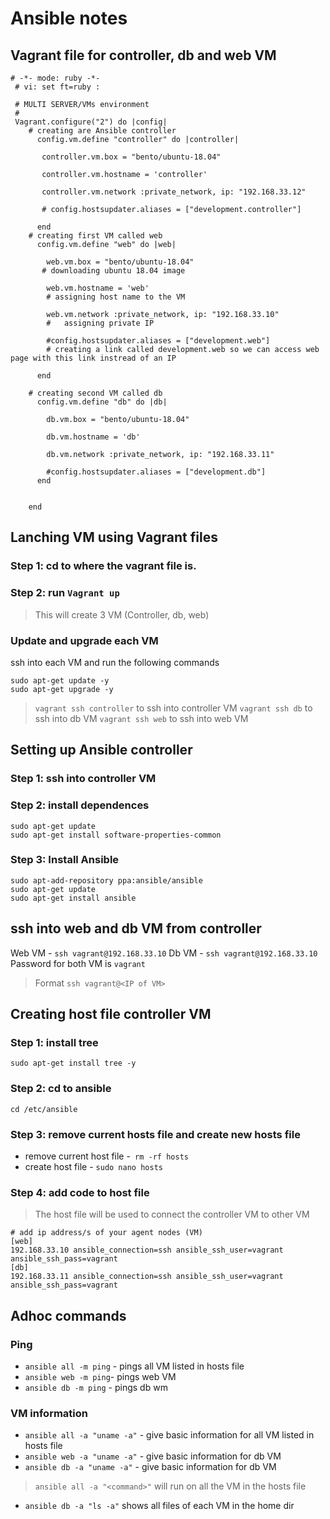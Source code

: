 # Ansible notes

## Vagrant file for controller, db and web VM

```
# -*- mode: ruby -*-
 # vi: set ft=ruby :

 # MULTI SERVER/VMs environment 
 #
 Vagrant.configure("2") do |config|
    # creating are Ansible controller
      config.vm.define "controller" do |controller|
        
       controller.vm.box = "bento/ubuntu-18.04"
       
       controller.vm.hostname = 'controller'
       
       controller.vm.network :private_network, ip: "192.168.33.12"
       
       # config.hostsupdater.aliases = ["development.controller"] 
       
      end 
    # creating first VM called web  
      config.vm.define "web" do |web|
        
        web.vm.box = "bento/ubuntu-18.04"
       # downloading ubuntu 18.04 image
    
        web.vm.hostname = 'web'
        # assigning host name to the VM
        
        web.vm.network :private_network, ip: "192.168.33.10"
        #   assigning private IP
        
        #config.hostsupdater.aliases = ["development.web"]
        # creating a link called development.web so we can access web page with this link instread of an IP   
            
      end
      
    # creating second VM called db
      config.vm.define "db" do |db|
        
        db.vm.box = "bento/ubuntu-18.04"
        
        db.vm.hostname = 'db'
        
        db.vm.network :private_network, ip: "192.168.33.11"
        
        #config.hostsupdater.aliases = ["development.db"]     
      end
    
    
    end
```


## Lanching VM using Vagrant files
### Step 1: cd to where the vagrant file is.
### Step 2: run `Vagrant up`

> This will create 3 VM (Controller, db, web)

### Update and upgrade each VM
ssh into each VM and run the following commands

```
sudo apt-get update -y
sudo apt-get upgrade -y

```
> `vagrant ssh controller` to ssh into controller VM
> `vagrant ssh db` to ssh into db VM
> `vagrant ssh web` to ssh into web VM

## Setting up  Ansible controller
### Step 1: ssh into controller VM
### Step 2: install dependences  

```
sudo apt-get update
sudo apt-get install software-properties-common 
``` 

### Step 3: Install Ansible

```
sudo apt-add-repository ppa:ansible/ansible
sudo apt-get update
sudo apt-get install ansible
```

## ssh into web and db VM from controller
Web VM - `ssh vagrant@192.168.33.10`
Db VM - `ssh vagrant@192.168.33.10`
Password for both VM is `vagrant`
> Format `ssh vagrant@<IP of VM>`


## Creating host file controller VM

### Step 1: install tree

`sudo apt-get install tree -y`

### Step 2: cd to ansible

`cd /etc/ansible`

### Step 3: remove current hosts file and create new hosts file

- remove current host file -` rm -rf hosts`
- create host file - `sudo nano hosts`

### Step 4: add code to host file

> The host file will be used to connect the controller VM to other VM

```
# add ip address/s of your agent nodes (VM)
[web]
192.168.33.10 ansible_connection=ssh ansible_ssh_user=vagrant ansible_ssh_pass=vagrant
[db]
192.168.33.11 ansible_connection=ssh ansible_ssh_user=vagrant ansible_ssh_pass=vagrant
```
## Adhoc commands 

### Ping

- `ansible all -m ping` - pings all VM listed in hosts file
- `ansible web -m ping`- pings web VM
- `ansible db -m ping` - pings db wm

### VM information

- `ansible all -a "uname -a"` - give basic information for all VM listed in hosts file
- `ansible web -a "uname -a"` - give basic information for db VM 
- `ansible db -a "uname -a"` - give basic information for db VM 

> `ansible all -a "<command>"` will run <command> on all the VM in the hosts file

- `ansible db -a "ls -a"` shows all files of each VM in the home dir



